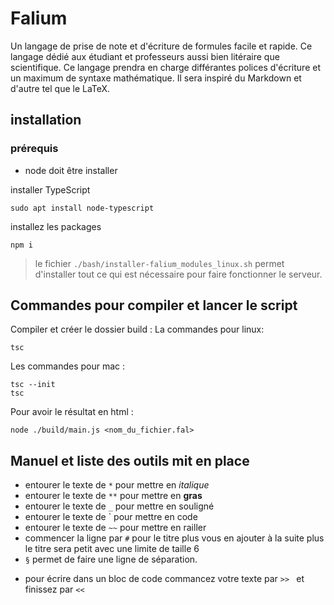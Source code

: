 # Falium
Un langage de prise de note et d'écriture de formules facile et rapide. Ce langage dédié aux étudiant et professeurs aussi bien litéraire que scientifique. Ce langage prendra en charge différantes polices d'écriture et un maximum de syntaxe mathématique. Il sera inspiré du Markdown et d'autre tel que le LaTeX.

## installation
### prérequis
- node doit être installer

installer TypeScript

    sudo apt install node-typescript


installez les packages

    npm i

>le fichier `./bash/installer-falium_modules_linux.sh` permet d'installer tout ce qui est nécessaire pour faire fonctionner le serveur.


## Commandes pour compiler et lancer le script
Compiler et créer le dossier build : 
La commandes pour linux:

    tsc

Les commandes pour mac : 

    tsc --init
    tsc

Pour avoir le résultat en html : 

    node ./build/main.js <nom_du_fichier.fal>

## Manuel et liste des outils mit en place
- entourer le texte de `*` pour mettre en *italique*
- entourer le texte de `**` pour mettre en **gras**
- entourer le texte de `_` pour mettre en souligné
- entourer le texte de ` pour mettre en code
- entourer le texte de `~~` pour mettre en railler
- commencer la ligne par `#` pour le titre plus vous en ajouter à la suite plus le titre sera petit avec une limite de taille 6
- `§` permet de faire une ligne de séparation.
<!-- - entourer le texte de \` pour mettre en `surligné` -->
- pour écrire dans un bloc de code  commancez votre texte par `>> ` et finissez par `<<`